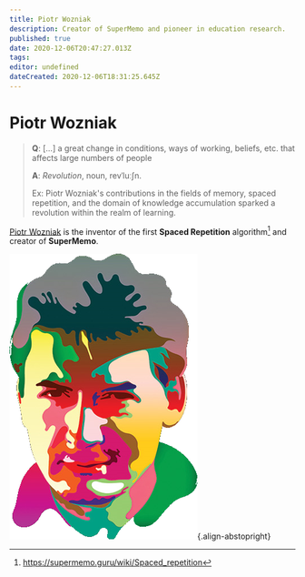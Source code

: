 ```yaml
---
title: Piotr Wozniak
description: Creator of SuperMemo and pioneer in education research.
published: true
date: 2020-12-06T20:47:27.013Z
tags: 
editor: undefined
dateCreated: 2020-12-06T18:31:25.645Z
---
```


# Piotr Wozniak

> **Q**: <span class="sm-cloze">[...]</span>
> a great change in conditions, ways of working, beliefs, etc. that affects large numbers of people
>
> **A**: _Revolution_, noun, revˈluːʃn.
> 
> Ex: Piotr Wozniak's contributions in the fields of memory, spaced repetition, and the domain of knowledge accumulation sparked a revolution within the realm of learning.

[Piotr Wozniak](https://supermemo.guru/wiki/Piotr_Wozniak) is the inventor of the first **Spaced Repetition** algorithm[^1] and creator of **SuperMemo**.


[^1]: https://supermemo.guru/wiki/Spaced_repetition

![Piotr Wozniak](/supermemo/piotr_wozniak_icon.png){.align-abstopright}